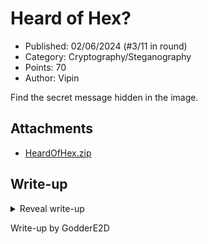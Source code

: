 # Heard of Hex?

- Published: 02/06/2024 (#3/11 in round)
- Category: Cryptography/Steganography
- Points: 70
- Author: Vipin

Find the secret message hidden in the image.

## Attachments

- [HeardOfHex.zip](HeardOfHex.zip)

## Write-up

<details>
<summary>Reveal write-up</summary>

A common procedure on downloaded files, particularly in steganography challenges, is to see if the flag is hidden
directly inside the file using [`strings`](<https://en.wikipedia.org/wiki/Strings_(Unix)>). Therefore, we can run this
command:

```sh
strings xehedoced.jpg
```

This command will print out all sequences of at least 4 printable characters in the file, which results in: (only the
first 10 lines are shown)

```
JFIF
tju{TpApEjoFY8WKiCu8s0Vgr0Y7zdURs9326BDM5Ftc}
I:c:pd
CI"c$
gNRRN-8
#&M:i
'`gH(J\
RM2N
&i gvc
)E!'g
```

The line `tju{TpApEjoFY8WKiCu8s0Vgr0Y7zdURs9326BDM5Ftc}` looks like the format for our flags, which is `csd{flag}`.
Since the characters are all letters, this can be a ROT/Caesar cipher. We can use a tool like CyberChef to decode it.

In [CyberChef](https://gchq.github.io/CyberChef/), the "ROT13 Brute Force" operation is useful if we know it's a ROT
cipher but don't know the number it is being rotated by. We can input input the string and use that operation, which
outputs a series of text, one of which is our flag. Since we know that our flag format starts with `csd`, we can see
that it was rotated 9 times.

```
Amount =  9: csd{CyJyNsxOH8FTrLd8b0Epa0H7imDAb9326KMV5Ocl}
```

Flag: `csd{CyJyNsxOH8FTrLd8b0Epa0H7imDAb9326KMV5Ocl}`

</details>

Write-up by GodderE2D
